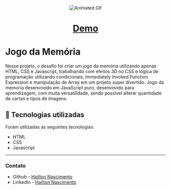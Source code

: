 <p align="center">
  <img src="img/00.gif" alt="Animated Gif">
</p>

<h1 align="center">
 <a href="https://hailton-nascimento.github.io/JogoDaMemoria/" target="_blank" rel="noopener noreferrer">Demo</a>
</h1>

# Jogo da Memória
Nesse projeto, o desafio foi criar um jogo da memória utilizando apenas HTML, CSS e Javascript, trabalhando com efeitos 3D no CSS e lógica de programação utilizando condicionais, Immediately Invoked Function Expression e manipulação de Array em um projeto super divertido.
Jogo da memoria desenvovido em JavaScript puro, desenvovido para aprendizagem, com muita versatilidade, sendo possivel alterar quantidade de cartas e tipos de imagens.


<h2 id="tecnologias">
    🚀 Tecnologias utilizadas
</h2>

Foram utilizadas as seguintes tecnologias:

<ul>
    <li>HTML</li>
    <li>CSS</li>
    <li>Javascript</li>
</ul>

---



### Contato

- Github - [Hailton Nascimento](https://github.com/Hailton-Nascimento)
- LinkedIn - [Hailton Nascimento](https://linkedin.com/in/hailton-nascimento)

<!-- [![LinkedIn][linkedin-shield]][linkedin-url]
<!-- MARKDOWN LINKS & IMAGES -->
<!-- https://www.markdownguide.org/basic-syntax/#reference-style-links -->


<!-- [linkedin-shield]: https://img.shields.io/badge/-LinkedIn-black.svg?style=for-the-badge&logo=linkedin&colorB=555
[linkedin-url]: https://linkedin.com/in/hailton-nascimento -->



